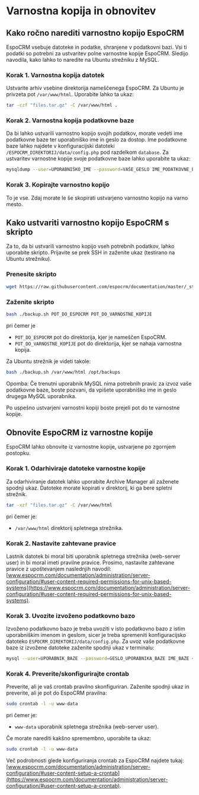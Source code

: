# Varnostna kopija in obnovitev

## Kako ročno narediti varnostno kopijo EspoCRM

EspoCRM vsebuje datoteke in podatke, shranjene v podatkovni bazi. Vsi ti podatki so potrebni za ustvaritev polne varnostne kopije EspoCRM. Sledijo navodila, kako lahko to naredite na Ubuntu strežniku z MySQL.

### Korak 1. Varnostna kopija datotek

Ustvarite arhiv vsebine direktorija nameščenega EspoCRM. Za Ubuntu je privzeta pot `/var/www/html`. Uporabite lahko ta ukaz:

```bash
tar -czf "files.tar.gz" -C /var/www/html .
```

### Korak 2. Varnostna kopija podatkovne baze

Da bi lahko ustvarili varnostno kopijo svojih podatkov, morate vedeti ime podatkovne baze ter uporabniško ime in geslo za dostop. Ime podatkovne baze lahko najdete v konfiguracijski datoteki `/ESPOCRM_DIREKTORIJ/data/config.php` pod razdelkom `database`. Za ustvaritev varnostne kopije svoje podatkovne baze lahko uporabite ta ukaz:

```bash
mysqldump --user=UPORABNIŠKO_IME --password=VAŠE_GESLO IME_PODATKOVNE_BAZE > "db.sql"
```

### Korak 3. Kopirajte varnostno kopijo

To je vse. Zdaj morate le še skopirati ustvarjeno varnostno kopijo na varno mesto.


## Kako ustvariti varnostno kopijo EspoCRM s skripto

Za to, da bi ustvarili varnostno kopijo vseh potrebnih podatkov, lahko uporabite skripto. Prijavite se prek SSH in zaženite ukaz (testirano na Ubuntu strežniku).


### Prenesite skripto

```bash
wget https://raw.githubusercontent.com/espocrm/documentation/master/_static/scripts/backup.sh
```

### Zaženite skripto

```bash
bash ./backup.sh POT_DO_ESPOCRM POT_DO_VARNOSTNE_KOPIJE
```
pri čemer je
 * `POT_DO_ESPOCRM` pot do direktorija, kjer je nameščen EspoCRM.
 * `POT_DO_VARNOSTNE_KOPIJE` pot do direktorija, kjer se nahaja varnostna kopija.

Za Ubuntu strežnik je videti takole:

```bash
bash ./backup.sh /var/www/html /opt/backups
```

Opomba: Če trenutni uporabnik MySQL nima potrebnih pravic za izvoz vaše podatkovne baze, boste pozvani, da vpišete uporabniško ime in geslo drugega MySQL uporabnika.

Po uspešno ustvarjeni varnostni kopiji boste prejeli pot do te varnostne kopije.

## Obnovite EspoCRM iz varnostne kopije

EspoCRM lahko obnovite iz varnostne kopije, ustvarjene po zgornjem postopku.

### Korak 1. Odarhiviraje datoteke varnostne kopije

Za odarhiviranje datotek lahko uporabite Archive Manager ali zaženete spodnji ukaz. Datoteke morate kopirati v direktorij, ki ga bere spletni strežnik.

```bash
tar -xzf "files.tar.gz" -C /var/www/html
```
pri čemer je:
 * `/var/www/html` direktorij spletnega strežnika.

### Korak 2. Nastavite zahtevane pravice

Lastnik datotek bi moral biti uporabnik spletnega strežnika (web-server user) in bi moral imeti pravilne pravice. Prosimo, nastavite zahtevane pravice z upoštevanjem naslednjih navodil: [www.espocrm.com/documentation/administration/server-configuration/#user-content-required-permissions-for-unix-based-systems](https://www.espocrm.com/documentation/administration/server-configuration/#user-content-required-permissions-for-unix-based-systems).

### Korak 3. Uvozite izvoženo podatkovno bazo

Izvoženo podatkovno bazo je treba uvoziti v isto podatkovno bazo z istim uporabniškim imenom in geslom, sicer je treba spremeniti konfiguracijsko datoteko `ESPOCRM_DIREKTORIJ/data/config.php`. Za uvoz vaše podatkovne baze iz izvožene datoteke zaženite spodnji ukaz v terminalu:

```bash
mysql --user=UPORABNIK_BAZE --password=GESLO_UPORABNIKA_BAZE IME_BAZE < db.sql
```

### Korak 4. Preverite/skonfigurirajte crontab

Preverite, ali je vaš crontab pravilno skonfiguriran. Zaženite spodnji ukaz in preverite, ali je pot do EspoCRM pravilna:

```bash
sudo crontab -l -u www-data
```
pri čemer je:
 * `www-data` uporabnik spletnega strežnika (web-server user).

Če morate narediti kakšno spremembno, uporabite ta ukaz:

```bash
sudo crontab -l -u www-data
```

Več podrobnosti glede konfiguriranja crontab za EspoCRM najdete tukaj: [www.espocrm.com/documentation/administration/server-configuration/#user-content-setup-a-crontab](https://www.espocrm.com/documentation/administration/server-configuration/#user-content-setup-a-crontab).
